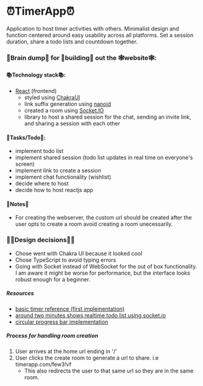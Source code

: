 # ⏰TimerApp⏰
Application to host timer activities with others. Minimalist design and function centered around easy usability across all platforms. Set a session duration, share a todo lists and countdown together.

### 🧠Brain dump🧠 for 🔨building🔨 out the 🕸website🕸:

#### 📚Technology stack📚:
* [React](https://reactjs.org/) (frontend)
    - styled using [ChakraUI](https://chakra-ui.com/)
    - link suffix generation using [nanoid](https://github.com/ai/nanoid)
    - created a room using [Socket.IO](https://socket.io/)
    - library to host a shared session for the chat, sending an invite link, and sharing a session with each other

#### 📃Tasks/Todo📃:

* implement todo list 
* implement shared session (todo list updates in real time on everyone's screen)
* implement link to create a session
* implement chat functionality (wishlist)
* decide where to host
* decide how to host reactjs app

#### 📝Notes📝

* For creating the webserver, the custom url should be created after the user opts to create a room avoid creating a room unecessarily.

### 👨‍💼Design decisions👨‍💼
* Chose went with Chakra UI because it looked cool
* Chose TypeScript to avoid typing errors
* Going with Socket instead of WebSocket for the out of box functionality. I am aware it might be worse for performance, but the interface looks robust enough for a beginner.

##### Resources
 * [basic timer reference (first implementation)](https://www.youtube.com/watch?v=9z1qBcFwdXg&t=303s&ab_channel=AleksPopovic)
 * [around two minutes shows realtime todo list using socket.io](https://www.youtube.com/watch?v=YIRXIe_bZok&ab_channel=MicheleRiva )
 * [circular progress bar implementation](https://www.youtube.com/watch?v=B1tjrnX160k&t=247s&ab_channel=CodingWithDawid)



##### Process for handling room creation
1. User arrives at the home url ending in '/'
2. User clicks the create room to generate a url to share. i.e timerapp.com/few3!vf
   * This also redirects the user to that same url so they are in the same room.
